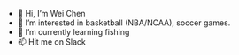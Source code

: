 - 👋 Hi, I’m Wei Chen
- 👀 I’m interested in basketball (NBA/NCAA), soccer games.
- 🌱 I’m currently learning fishing
- 📫 Hit me on Slack

<!---
Instacart-Wei/Instacart-Wei is a ✨ special ✨ repository because its `README.md` (this file) appears on your GitHub profile.
You can click the Preview link to take a look at your changes.
--->
